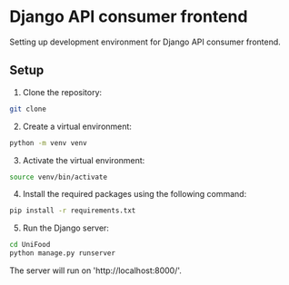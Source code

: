 # Django API consumer frontend


Setting up development environment for Django API consumer frontend.

## Setup

1. Clone the repository:

```bash
git clone 
```

2. Create a virtual environment:

```bash
python -m venv venv
```

3. Activate the virtual environment:

```bash
source venv/bin/activate
```

4. Install the required packages using the following command:

```bash
pip install -r requirements.txt
```

5. Run the Django server:

```bash
cd UniFood
python manage.py runserver
```

The server will run on 'http://localhost:8000/'.
